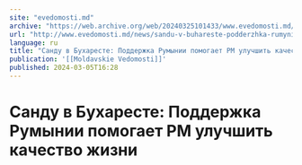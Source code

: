 ```yaml
---
site: "evedomosti.md"
archive: "https://web.archive.org/web/20240325101433/www.evedomosti.md/news/sandu-v-buhareste-podderzhka-rumynii-pomogaet-rm-uluchshit-k"
url: "http://www.evedomosti.md/news/sandu-v-buhareste-podderzhka-rumynii-pomogaet-rm-uluchshit-k"
language: ru
title: "Санду в Бухаресте: Поддержка Румынии помогает РМ улучшить качество жизни"
publication: '[[Moldavskie Vedomosti]]'
published: 2024-03-05T16:28
---
```


# Санду в Бухаресте: Поддержка Румынии помогает РМ улучшить качество жизни


